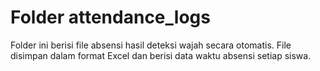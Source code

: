 # Folder attendance_logs

Folder ini berisi file absensi hasil deteksi wajah secara otomatis. File disimpan dalam format Excel dan berisi data waktu absensi setiap siswa.